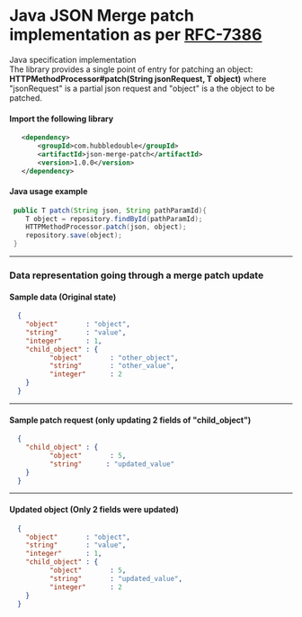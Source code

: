 # Java JSON Merge patch implementation as per [RFC-7386](https://tools.ietf.org/html/rfc7386)

Java specification implementation    
The library provides a single point of entry for patching an object:  
**HTTPMethodProcessor#patch(String jsonRequest, T object)** where "jsonRequest" is a partial json request and "object" is a the object to be patched. 

#### Import the following library
```xml
   <dependency>
       <groupId>com.hubbledouble</groupId>
       <artifactId>json-merge-patch</artifactId>
       <version>1.0.0</version>
   </dependency>
```

#### Java usage example
```java
 public T patch(String json, String pathParamId){
    T object = repository.findById(pathParamId);
    HTTPMethodProcessor.patch(json, object);
    repository.save(object);
 }
```
___

### Data representation going through a merge patch update
  
#### Sample data (Original state)
```json
  {
    "object"       : "object",
    "string"       : "value",
    "integer"      : 1,
    "child_object" : {
          "object"       : "other_object",
          "string"       : "other_value",
          "integer"      : 2
    }
  }
```
  
___    
      
#### Sample patch request (only updating 2 fields of "child_object")
```json
  {
    "child_object" : {
          "object"       : 5,
          "string"      : "updated_value"
    }
  }
```
___
  
#### Updated object (Only 2 fields were updated)
```json
  {
    "object"       : "object",
    "string"       : "value",
    "integer"      : 1,
    "child_object" : {
          "object"       : 5,
          "string"       : "updated_value",
          "integer"      : 2
    }
  }
```
